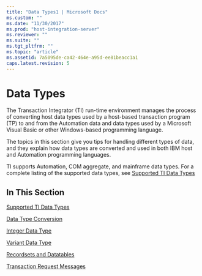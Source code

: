 ```yaml
---
title: "Data Types1 | Microsoft Docs"
ms.custom: ""
ms.date: "11/30/2017"
ms.prod: "host-integration-server"
ms.reviewer: ""
ms.suite: ""
ms.tgt_pltfrm: ""
ms.topic: "article"
ms.assetid: 7a5095de-ca42-464e-a95d-ee81beacc1a1
caps.latest.revision: 5
---
```

# Data Types
The Transaction Integrator (TI) run-time environment manages the process of converting host data types used by a host-based transaction program (TP) to and from the Automation data and data types used by a Microsoft Visual Basic or other Windows-based programming language.  
  
 The topics in this section give you tips for handling different types of data, and they explain how data types are converted and used in both IBM host and Automation programming languages.  
  
 TI supports Automation, COM aggregate, and mainframe data types. For a complete listing of the supported data types, see [Supported TI Data Types](../HIS2010/supported-ti-data-types1.md)  
  
## In This Section  
 [Supported TI Data Types](../HIS2010/supported-ti-data-types1.md)  
  
 [Data Type Conversion](../HIS2010/data-type-conversion2.md)  
  
 [Integer Data Type](../HIS2010/integer-data-type2.md)  
  
 [Variant Data Type](../HIS2010/variant-data-type2.md)  
  
 [Recordsets and Datatables](../HIS2010/recordsets-and-datatables2.md)  
  
 [Transaction Request Messages](../HIS2010/transaction-request-messages1.md)